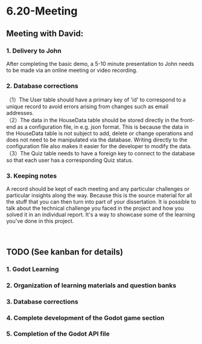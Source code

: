 # 6.20-Meeting
## Meeting with David:

### 1. Delivery to John
After completing the basic demo, a 5-10 minute presentation to John needs to be made via an online meeting or video recording.

### 2. Database corrections
（1）The User table should have a primary key of 'id' to correspond to a unique record to avoid errors arising from changes such as email addresses.  
（2）The data in the HouseData table should be stored directly in the front-end as a configuration file, in e.g. json format. This is because the data in the HouseData table is not subject to add, delete or change operations and does not need to be manipulated via the database. Writing directly to the configuration file also makes it easier for the developer to modify the data.  
（3）The Quiz table needs to have a foreign key to connect to the database so that each user has a corresponding Quiz status.  

### 3. Keeping notes
A record should be kept of each meeting and any particular challenges or particular insights along the way. Because this is the source material for all the stuff that you can then turn into part of your dissertation. It is possible to talk about the technical challenge you faced in the project and how you solved it in an individual report. It's a way to showcase some of the learning you've done in this project.


</br>

## TODO (See kanban for details)
### 1. Godot Learning
### 2. Organization of learning materials and question banks
### 3. Database corrections
### 4. Complete development of the Godot game section
### 5. Completion of the Godot API file

